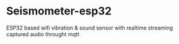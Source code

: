 # Seismometer-esp32
ESP32 based wifi vibration &amp; sound sensor with realtime streaming captured audio throught mqtt
